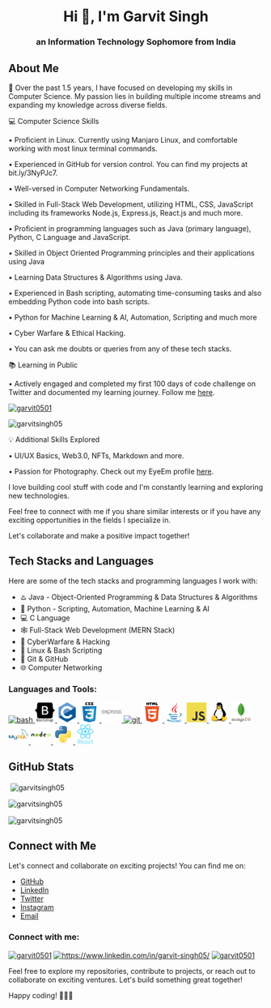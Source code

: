 <h1 align="center">Hi 👋, I'm Garvit Singh</h1>
<h3 align="center">an Information Technology Sophomore from India</h3>

## About Me

💼 Over the past 1.5 years, I have focused on developing my skills in Computer Science. My passion lies in building multiple income streams and expanding my knowledge across diverse fields.

💻 Computer Science Skills

• Proficient in Linux. Currently using Manjaro Linux, and comfortable working with most linux terminal commands.

• Experienced in GitHub for version control. You can find my projects at bit.ly/3NyPJc7.

• Well-versed in Computer Networking Fundamentals.

• Skilled in Full-Stack Web Development, utilizing HTML, CSS, JavaScript including its frameworks Node.js, Express.js, React.js and much more.

• Proficient in programming languages such as Java (primary language), Python, C Language and JavaScript. 

• Skilled in Object Oriented Programming principles and their applications using Java

• Learning Data Structures & Algorithms using Java.

• Experienced in Bash scripting, automating time-consuming tasks and also embedding Python code into bash scripts.

• Python for Machine Learning & AI, Automation, Scripting and much more

• Cyber Warfare & Ethical Hacking.

• You can ask me doubts or queries from any of these tech stacks.

📚 Learning in Public

• Actively engaged and completed my first 100 days of code challenge on Twitter and documented my learning journey. Follow me [here](bit.ly/3qMmWZI).

<p align="left"> <a href="https://twitter.com/garvit0501" target="blank"><img src="https://img.shields.io/twitter/follow/garvit0501?logo=twitter&style=for-the-badge" alt="garvit0501" /></a> </p>

<p align="left"> <img src="https://komarev.com/ghpvc/?username=garvitsingh05&label=Profile%20views&color=0e75b6&style=flat" alt="garvitsingh05" /> </p>

💡 Additional Skills Explored

• UI/UX Basics, Web3.0, NFTs, Markdown and more.

• Passion for Photography. Check out my EyeEm profile [here](bit.ly/3JmcjDo).

I love building cool stuff with code and I'm constantly learning and exploring new technologies.

Feel free to connect with me if you share similar interests or if you have any exciting opportunities in the fields I specialize in. 

Let's collaborate and make a positive impact together!

## Tech Stacks and Languages

Here are some of the tech stacks and programming languages I work with:

- ♨️ Java - Object-Oriented Programming & Data Structures & Algorithms
- :snake: Python - Scripting, Automation, Machine Learning & AI
- 💻 C Language
- 🕸 Full-Stack Web Development (MERN Stack)
- 🚀 CyberWarfare & Hacking
- :penguin: Linux & Bash Scripting
- 🔧 Git & GitHub
- 🌐 Computer Networking

<h3 align="left">Languages and Tools:</h3>
<p align="left"> <a href="https://www.gnu.org/software/bash/" target="_blank" rel="noreferrer"> <img src="https://www.vectorlogo.zone/logos/gnu_bash/gnu_bash-icon.svg" alt="bash" width="40" height="40"/> </a> <a href="https://getbootstrap.com" target="_blank" rel="noreferrer"> <img src="https://raw.githubusercontent.com/devicons/devicon/master/icons/bootstrap/bootstrap-plain-wordmark.svg" alt="bootstrap" width="40" height="40"/> </a> <a href="https://www.cprogramming.com/" target="_blank" rel="noreferrer"> <img src="https://raw.githubusercontent.com/devicons/devicon/master/icons/c/c-original.svg" alt="c" width="40" height="40"/> </a> <a href="https://www.w3schools.com/css/" target="_blank" rel="noreferrer"> <img src="https://raw.githubusercontent.com/devicons/devicon/master/icons/css3/css3-original-wordmark.svg" alt="css3" width="40" height="40"/> </a> <a href="https://expressjs.com" target="_blank" rel="noreferrer"> <img src="https://raw.githubusercontent.com/devicons/devicon/master/icons/express/express-original-wordmark.svg" alt="express" width="40" height="40"/> </a> <a href="https://git-scm.com/" target="_blank" rel="noreferrer"> <img src="https://www.vectorlogo.zone/logos/git-scm/git-scm-icon.svg" alt="git" width="40" height="40"/> </a> <a href="https://www.w3.org/html/" target="_blank" rel="noreferrer"> <img src="https://raw.githubusercontent.com/devicons/devicon/master/icons/html5/html5-original-wordmark.svg" alt="html5" width="40" height="40"/> </a> <a href="https://www.java.com" target="_blank" rel="noreferrer"> <img src="https://raw.githubusercontent.com/devicons/devicon/master/icons/java/java-original.svg" alt="java" width="40" height="40"/> </a> <a href="https://developer.mozilla.org/en-US/docs/Web/JavaScript" target="_blank" rel="noreferrer"> <img src="https://raw.githubusercontent.com/devicons/devicon/master/icons/javascript/javascript-original.svg" alt="javascript" width="40" height="40"/> </a> <a href="https://www.linux.org/" target="_blank" rel="noreferrer"> <img src="https://raw.githubusercontent.com/devicons/devicon/master/icons/linux/linux-original.svg" alt="linux" width="40" height="40"/> </a> <a href="https://www.mongodb.com/" target="_blank" rel="noreferrer"> <img src="https://raw.githubusercontent.com/devicons/devicon/master/icons/mongodb/mongodb-original-wordmark.svg" alt="mongodb" width="40" height="40"/> </a> <a href="https://www.mysql.com/" target="_blank" rel="noreferrer"> <img src="https://raw.githubusercontent.com/devicons/devicon/master/icons/mysql/mysql-original-wordmark.svg" alt="mysql" width="40" height="40"/> </a> <a href="https://nodejs.org" target="_blank" rel="noreferrer"> <img src="https://raw.githubusercontent.com/devicons/devicon/master/icons/nodejs/nodejs-original-wordmark.svg" alt="nodejs" width="40" height="40"/> </a> <a href="https://www.python.org" target="_blank" rel="noreferrer"> <img src="https://raw.githubusercontent.com/devicons/devicon/master/icons/python/python-original.svg" alt="python" width="40" height="40"/> </a> <a href="https://reactjs.org/" target="_blank" rel="noreferrer"> <img src="https://raw.githubusercontent.com/devicons/devicon/master/icons/react/react-original-wordmark.svg" alt="react" width="40" height="40"/> </a> </p>


## GitHub Stats

<p>&nbsp;<img align="center" src="https://github-readme-stats.vercel.app/api?username=garvitsingh05&show_icons=true&locale=en" alt="garvitsingh05" /></p>

<p><img align="center" src="https://github-readme-stats.vercel.app/api/top-langs?username=garvitsingh05&show_icons=true&locale=en&layout=compact" alt="garvitsingh05" /></p>  
<p><img align="center" src="https://github-readme-streak-stats.herokuapp.com/?user=garvitsingh05&" alt="garvitsingh05" /></p>

## Connect with Me

Let's connect and collaborate on exciting projects! You can find me on:

- [GitHub](https://github.com/GarvitSingh05)
- [LinkedIn](https://www.linkedin.com/in/garvit-singh05/)
- [Twitter](https://twitter.com/Garvit0501)
- [Instagram](https://www.instagram.com/garvit0501)
- [Email](sgarvit22@gmail.com) 

<h3 align="left">Connect with me:</h3>
<p align="left">
<a href="https://twitter.com/garvit0501" target="blank"><img align="center" src="https://raw.githubusercontent.com/rahuldkjain/github-profile-readme-generator/master/src/images/icons/Social/twitter.svg" alt="garvit0501" height="30" width="40" /></a>
<a href="https://linkedin.com/in/https://www.linkedin.com/in/garvit-singh05/" target="blank"><img align="center" src="https://raw.githubusercontent.com/rahuldkjain/github-profile-readme-generator/master/src/images/icons/Social/linked-in-alt.svg" alt="https://www.linkedin.com/in/garvit-singh05/" height="30" width="40" /></a>
<a href="https://instagram.com/garvit0501" target="blank"><img align="center" src="https://raw.githubusercontent.com/rahuldkjain/github-profile-readme-generator/master/src/images/icons/Social/instagram.svg" alt="garvit0501" height="30" width="40" /></a>
</p>

Feel free to explore my repositories, contribute to projects, or reach out to collaborate on exciting ventures. Let's build something great together!

Happy coding! 👨‍💻🚀
